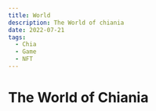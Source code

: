 ```yaml
---
title: World
description: The World of chiania
date: 2022-07-21
tags:
  - Chia
  - Game
  - NFT
---
```


# The World of Chiania